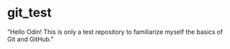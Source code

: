 # git_test
"Hello Odin! This is only a test repository to familiarize myself the basics of Git and GitHub."